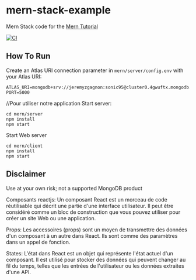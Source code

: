 # mern-stack-example
Mern Stack code for the [Mern Tutorial](https://www.mongodb.com/languages/mern-stack-tutorial)

[![CI](https://github.com/mongodb-developer/mern-stack-example/actions/workflows/main.yaml/badge.svg)](https://github.com/mongodb-developer/mern-stack-example/actions/workflows/main.yaml)

## How To Run
Create an Atlas URI connection parameter in `mern/server/config.env` with your Atlas URI:
```
ATLAS_URI=mongodb+srv://jeremyzgagnon:sonic95@cluster0.4gwuftx.mongodb.net/test
PORT=5000
```
//Pour utiliser notre application
Start server:
```
cd mern/server
npm install
npm start
```

Start Web server
```
cd mern/client
npm install
npm start
```

## Disclaimer

Use at your own risk; not a supported MongoDB product

Composants reactjs: Un composant React est un morceau de code réutilisable qui décrit une partie d'une interface utilisateur. Il peut être considéré comme un bloc de construction que vous pouvez utiliser pour créer un site Web ou une application.

Props: Les accessoires (props) sont un moyen de transmettre des données d'un composant à un autre dans React. Ils sont comme des paramètres dans un appel de fonction.

States:  L'état dans React est un objet qui représente l'état actuel d'un composant. Il est utilisé pour stocker des données qui peuvent changer au fil du temps, telles que les entrées de l'utilisateur ou les données extraites d'une API.